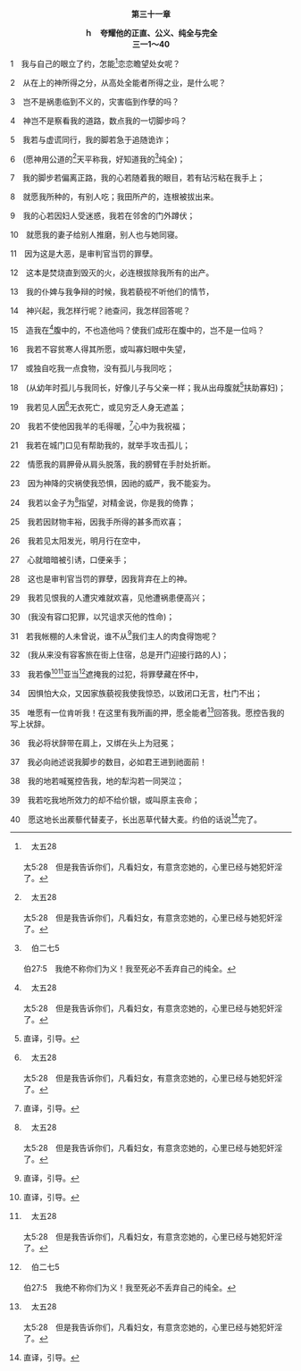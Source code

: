<p style="text-align:center;font-weight:bold;">第三十一章</p>

<p style="text-align:center;font-weight:bold;">ｈ　夸耀他的正直、公义、纯全与完全<br>三一1～40</p>

1　我与自己的眼立了约，怎能[^a]恋恋瞻望处女呢？

[^a]:　太五28<br><br>太5:28　但是我告诉你们，凡看妇女，有意贪恋她的，心里已经与她犯奸淫了。

2　从在上的神所得之分，从高处全能者所得之业，是什么呢？

3　岂不是祸患临到不义的，灾害临到作孽的吗？

4　神岂不是察看我的道路，数点我的一切脚步吗？

5　我若与虚谎同行，我的脚若急于追随诡诈；

6　(愿神用公道的[^a]天平称我，好知道我的[^b]纯全)；

[^a]:　诗六二9；但五27<br><br>诗62:9　下流人不过是虚空，上流人不过是虚假；放在天平里就必升起；他们一共比空气还轻。<br><br>但5:27　提客勒，就是你被称在天平里，显出你的亏欠；

[^b]:　伯二七5<br><br>伯27:5　我绝不称你们为义！我至死必不丢弃自己的纯全。

7　我的脚步若偏离正路，我的心若随着我的眼目，若有玷污粘在我手上；

8　就愿我所种的，有别人吃；我田所产的，连根被拔出来。

9　我的心若因妇人受迷惑，我若在邻舍的门外蹲伏；

10　就愿我的妻子给别人推磨，别人也与她同寝。

11　因为这是大恶，是审判官当罚的罪孽。

12　这本是焚烧直到毁灭的火，必连根拔除我所有的出产。

13　我的仆婢与我争辩的时候，我若藐视不听他们的情节，

14　神兴起，我怎样行呢？祂查问，我怎样回答呢？

15　造我在[^a]腹中的，不也造他吗？使我们成形在腹中的，岂不是一位吗？

[^a]:　诗一三九13<br><br>诗139:13　我的肺腑是你所造的；我在母腹中，你已把我联络起来。

16　我若不容贫寒人得其所愿，或叫寡妇眼中失望，

17　或独自吃我一点食物，没有孤儿与我同吃；

18　(从幼年时孤儿与我同长，好像儿子与父亲一样；我从出母腹就[^1]扶助寡妇)；

[^1]:直译，引导。

19　我若见人因[^a]无衣死亡，或见穷乏人身无遮盖；

[^a]:　雅二15<br><br>雅2:15　若有弟兄或姊妹经常是赤身露体的，又缺了日用的食物，

20　我若不使他因我羊的毛得暖，[^1]心中为我祝福；

[^1]:直译，腰。

21　我若在城门口见有帮助我的，就举手攻击孤儿；

22　情愿我的肩胛骨从肩头脱落，我的膀臂在手肘处折断。

23　因为神降的灾祸使我恐惧，因祂的威严，我不能妄为。

24　我若以金子为[^a]指望，对精金说，你是我的倚靠；

[^a]:　提前六17<br><br>提前6:17　你要嘱咐那些今世富足的人，不要心思高傲，也不要寄望于无定的钱财，只要寄望于那将百物丰富地供给我们享受的神；

25　我若因财物丰裕，因我手所得的甚多而欢喜；

26　我若见太阳发光，明月行在空中，

27　心就暗暗被引诱，口便亲手；

28　这也是审判官当罚的罪孽，因我背弃在上的神。

29　我若见恨我的人遭灾难就欢喜，见他遭祸患便高兴；

30　(我没有容口犯罪，以咒诅求灭他的性命)；

31　若我帐棚的人未曾说，谁不从[^1]我们主人的肉食得饱呢？

[^1]:我们，直译，他。

32　(我从来没有容客旅在街上住宿，总是开门迎接行路的人)；

33　我若像[^1][^a]亚当[^b]遮掩我的过犯，将罪孽藏在怀中，

[^1]:或，人。

[^a]:　创三8；12<br><br>创3:8　天凉的时候，耶和华神在园中行走，那人和他妻子听见神的声音，就藏在园里的树木中，躲避耶和华神的面。<br><br>创3:12　那人说，你所赐给我，与我一起的女人，她把那树上的果子给我，我就吃了。

[^b]:　箴二八13<br><br>箴28:13　遮掩自己罪过的，必不亨通；承认离弃罪过的，必蒙怜悯。

34　因惧怕大众，又因家族藐视我使我惊恐，以致闭口无言，杜门不出；

35　唯愿有一位肯听我！在这里有我所画的押，愿全能者[^a]回答我。愿控告我的写上状辞。

[^a]:　伯十三22<br><br>伯13:22　这样，你呼叫，我就回答；或是让我说话，你回答我。

36　我必将状辞带在肩上，又绑在头上为冠冕；

37　我必向祂述说我脚步的数目，必如君王进到祂面前！

38　我的地若喊冤控告我，地的犁沟若一同哭泣；

39　我若吃我地所效力的却不给价银，或叫原主丧命；

40　愿这地长出蒺藜代替麦子，长出恶草代替大麦。约伯的话说[^1]完了。

[^1]:约伯借着八次对他三个朋友的讲话，暴露了自己，揭露了自己许多消极的事，包括：他是自义的；他满了理由；他责怪朋友不了解他，不在爱里同情他；他埋怨神不公平，以无法解释、严厉地方法对待他；他与神之间有个案件；他仅仅照着传统所承受，虚空、客观的知识认识神；他没有得着在新约所揭示，关于神永远经纶的神圣启示；他因自己天然人的成功和成就而昏暗；他因自己天然领会的观念而盲瞎；就着神所要他与神的关系而言，他是在黑暗与盲瞎中摸索；他满意于自己所成为的；他不知道自己在神面前可怜的光景，没有被神浸透，没有与神调和，没有被神充满，也没有与神是一。


